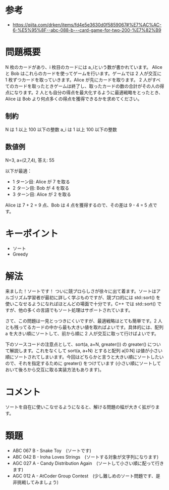 # 参考

- https://qiita.com/drken/items/fd4e5e3630d0f5859067#%E7%AC%AC-6-%E5%95%8F--abc-088-b---card-game-for-two-200-%E7%82%B9

# 問題概要
N 枚のカードがあり、i 枚目のカードには a_iという数が書かれています。
Alice と Bob はこれらのカードを使ってゲームを行います。ゲームでは 2 人が交互に 1 枚ずつカードを取っていきます。Alice が先にカードを取ります。
2 人がすべてのカードを取ったときゲームは終了し、取ったカードの数の合計がその人の得点になります。2 人とも自分の得点を最大化するように最適戦略をとったとき、Alice は Bob より何点多くの得点を獲得できるかを求めてください。

## 制約
N は 1 以上 100 以下の整数
a_i は 1 以上 100 以下の整数

## 数値例
N=3, a=(2,7,4), 答え: 55

以下が最適：
- 1 ターン目: Alice が 7 を取る
- 2 ターン目: Bob が 4 を取る
- 3 ターン目: Alice が 2 を取る

Alice は 7 + 2 = 9 点、Bob は 4 点を獲得するので、その差は 9 - 4 = 5 点です。
# キーポイント

- ソート
- Greedy

# 解法
来ました！ソートです！
ついに競プロらしさが徐々に出て着ます。ソートはアルゴリズム学習者が最初に詳しく学ぶものですが、競プロ的には std::sort() を使いこなせるようになればほとんどの場面で十分です。C++ では std::sort() ですが、他の多くの言語でもソート処理はサポートされています。

さて、この問題は一見とっつきにくいですが、最適戦略はとても簡単です。2 人とも残ってるカードの中から最も大きい値を取ればよいです。具体的には、配列 a を大きい順にソートして、前から順に 2 人が交互に取って行けばよいです。

下のソースコードの注意点として、sort(a, a+N, greater<int>()) の greater<int>() について解説します。これをなくして sort(a, a+N) とすると配列 a[0:N] は値が小さい順にソートされてしまいます。今回はどちらかと言うと大きい順にソートしたいので、それを指定するために greater<int>() をつけています (小さい順にソートしておいて後ろから交互に取る実装方法もあります)。

# コメント
ソートを自在に使いこなせるようになると、解ける問題の幅が大きく拡がります。

# 類題

- ABC 067 B - Snake Toy　(ソートです)
- ABC 042 B - Iroha Loves Strings　(ソートする対象が文字列になります)
- AGC 027 A - Candy Distribution Again　(ソートして小さい順に配って行きます)
- AGC 012 A - AtCoder Group Contest　(少し難しめのソート問題です、是非挑戦してみましょう)
